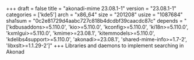 +++
draft = false
title = "akonadi-mime 23.08.1-1"
version = "23.08.1-1"
categories = ['kde5']
arch = "x86_64"
size = "201208"
usize = "1087684"
sha1sum = "0c2e81729d4aabc727c818b4dcdbf39caacdc87c"
depends = "['kdbusaddons>=5.110.0', 'kio>=5.110.0', 'kconfig>=5.110.0', 'ki18n>=5.110.0', 'kxmlgui>=5.110.0', 'kmime>=23.08.1', 'kitemmodels>=5.110.0', 'kdelibs4support>=5.110.0', 'akonadi>=23.08.1', 'shared-mime-info>=1.7-2', 'libxslt>=1.1.29-2']"
+++
Libraries and daemons to implement searching in Akonad